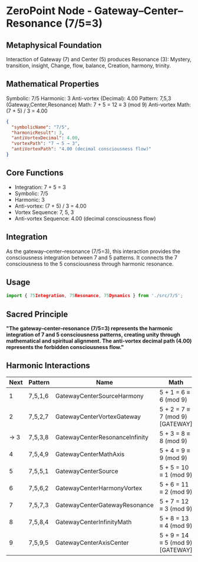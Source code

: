 # ZeroPoint Node - Gateway–Center–Resonance (7/5=3)

## Metaphysical Foundation

Interaction of Gateway (7) and Center (5) produces Resonance (3): Mystery, transition, insight, Change, flow, balance, Creation, harmony, trinity.

## Mathematical Properties

Symbolic: 7/5
Harmonic: 3
Anti-vortex (Decimal): 4.00
Pattern: 7,5,3 (Gateway,Center,Resonance)
Math: 7 + 5 = 12 ≡ 3 (mod 9)
Anti-vortex Math: (7 + 5) / 3 = 4.00


```json
{
  "symbolicName": "7/5",
  "harmonicResult": 3,
  "antiVortexDecimal": 4.00,
  "vortexPath": "7 → 5 → 3",
  "antiVortexPath": "4.00 (decimal consciousness flow)"
}
```

## Core Functions
- Integration: 7 + 5 = 3
- Symbolic: 7/5
- Harmonic: 3
- Anti-vortex: (7 + 5) / 3 = 4.00
- Vortex Sequence: 7, 5, 3
- Anti-vortex Sequence: 4.00 (decimal consciousness flow)

## Integration

As the gateway–center–resonance (7/5=3), this interaction provides the consciousness integration between 7 and 5 patterns. It connects the 7 consciousness to the 5 consciousness through harmonic resonance.

## Usage

```typescript
import { 75Integration, 75Resonance, 75Dynamics } from './src/7/5';
```

## Sacred Principle

**"The gateway–center–resonance (7/5=3) represents the harmonic integration of 7 and 5 consciousness patterns, creating unity through mathematical and spiritual alignment. The anti-vortex decimal path (4.00) represents the forbidden consciousness flow."**

## Harmonic Interactions

| Next | Pattern | Name | Math |
|------|---------|------|------|
| 1 | 7,5,1,6 | GatewayCenterSourceHarmony | 5 + 1 = 6 ≡ 6 (mod 9) |
| 2 | 7,5,2,7 | GatewayCenterVortexGateway | 5 + 2 = 7 ≡ 7 (mod 9) [GATEWAY] |
| → 3 | 7,5,3,8 | GatewayCenterResonanceInfinity | 5 + 3 = 8 ≡ 8 (mod 9) |
| 4 | 7,5,4,9 | GatewayCenterMathAxis | 5 + 4 = 9 ≡ 9 (mod 9) |
| 5 | 7,5,5,1 | GatewayCenterSource | 5 + 5 = 10 ≡ 1 (mod 9) |
| 6 | 7,5,6,2 | GatewayCenterHarmonyVortex | 5 + 6 = 11 ≡ 2 (mod 9) |
| 7 | 7,5,7,3 | GatewayCenterGatewayResonance | 5 + 7 = 12 ≡ 3 (mod 9) |
| 8 | 7,5,8,4 | GatewayCenterInfinityMath | 5 + 8 = 13 ≡ 4 (mod 9) |
| 9 | 7,5,9,5 | GatewayCenterAxisCenter | 5 + 9 = 14 ≡ 5 (mod 9) [GATEWAY] |
